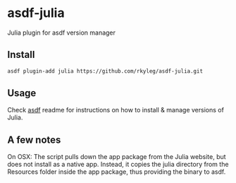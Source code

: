# asdf-julia

Julia plugin for asdf version manager

## Install

```bash
asdf plugin-add julia https://github.com/rkyleg/asdf-julia.git
```

## Usage

Check [asdf](ashttps://github.com/asdf-vm/asdfdf) readme for instructions on how to install & manage versions of Julia.

## A few notes

On OSX:
The script pulls down the app package from the Julia website, but does not install
as a native app. Instead, it copies the julia directory from the Resources folder
inside the app package, thus providing the binary to asdf.
